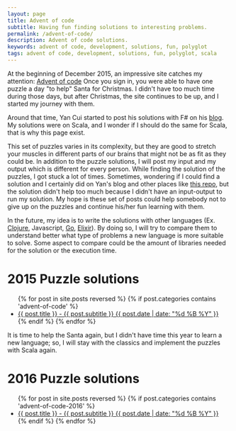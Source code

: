 ```yaml
---
layout: page
title: Advent of code
subtitle: Having fun finding solutions to interesting problems.
permalink: /advent-of-code/
description: Advent of code solutions.
keywords: advent of code, development, solutions, fun, polyglot
tags: advent of code, development, solutions, fun, polyglot, scala
---
```


At the beginning of December 2015, an impressive site catches my attention: [Advent of code](http://adventofcode.com/)
Once you sign in, you were able to have one puzzle a day "to help" Santa for Christmas. I didn't have too much time during those days, but after Christmas, the site continues to be up, and I started my journey with them. 

Around that time, Yan Cui started to post his solutions with F# on his [blog](http://theburningmonk.com/advent-of-code-in-f/). My solutions were on Scala, and I wonder if I should do the same for Scala, that is why this page exist. 

This set of puzzles varies in its complexity, but they are good to stretch your muscles in different parts of our brains that might not be as fit as they could be. In addition to the puzzle solutions, I will post my input and my output which is different for every person. While finding the solution of the puzzles, I got stuck a lot of times. Sometimes,  wondering if I could find a solution and I certainly did on Yan's blog and other places like [this repo](https://github.com/ChrisPenner/Advent-Of-Code-Polyglot), but the solution didn't help too much because I didn't have an input-output to run my solution.  My hope is these set of posts could help somebody not to give up on the puzzles and continue his/her fun learning with them.

In the future, my idea is to write the solutions with other languages (Ex. [Clojure](https://clojure.org/), Javascript, [Go](https://golang.org/), [Elixir](http://elixir-lang.org/)). By doing so, I will try to compare them to understand better what type of problems a new language is more suitable to solve. Some aspect to compare could be the amount of libraries needed for the solution or the execution time.

# 2015 Puzzle solutions

<ul class="list-posts">
    {% for post in site.posts reversed %}
        {% if post.categories contains 'advent-of-code' %}
            <li class="post-teaser">
                <a href="{{ post.url | prepend: site.baseurl }}">
                    <span class="post-teaser__title">{{ post.title }}</span> - {{ post.subtitle }}
                    <span class="post-teaser__date">{{ post.date | date: "%d %B %Y" }}</span>
                </a>
            </li>
        {% endif %}
    {% endfor %}
</ul>

It is time to help the Santa again, but I didn't have time this year to learn a new language; so, I will stay with the classics and implement the puzzles with Scala again.

# 2016 Puzzle solutions

<ul class="list-posts">
    {% for post in site.posts reversed %}
        {% if post.categories contains 'advent-of-code-2016' %}
            <li class="post-teaser">
                <a href="{{ post.url | prepend: site.baseurl }}">
                    <span class="post-teaser__title">{{ post.title }}</span> - {{ post.subtitle }}
                    <span class="post-teaser__date">{{ post.date | date: "%d %B %Y" }}</span>
                </a>
            </li>
        {% endif %}
    {% endfor %}
</ul>